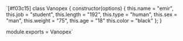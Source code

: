 `[#f03c15] class Vanopex {
    constructor(options) {
        this.name = "emir",
        this.job = "student",
        this.length = "192",
        this.type = "human",
        this.sex = "man",
        this.weight = "75",
        this.age = "18"
        this.color = "black"
    };
}

module.exports = Vanopex`
